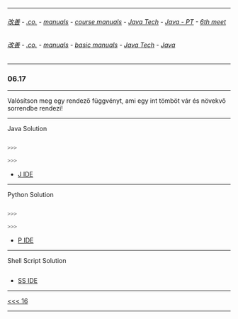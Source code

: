 
---

###### [改善](https://github.com/ttltrk/0C/blob/master/README.MD) - [.co.](https://github.com/ttltrk/PRG/blob/master/CODING.MD) - [manuals](https://github.com/ttltrk/PRG/blob/master/MAN.MD) - [course manuals](https://github.com/ttltrk/PRG/blob/master/COUR_MAN.MD) - [Java Tech](https://github.com/ttltrk/PRG/blob/master/JAVA/DOC/CM/JT.MD) - [Java - PT](https://github.com/ttltrk/PRG/blob/master/JAVA/DOC/BJM/TOMI/JJ.MD) - [6th meet](https://github.com/ttltrk/PRG/blob/master/JAVA/DOC/BJM/TOMI/06/06.MD) 

###### [改善](https://github.com/ttltrk/0C/blob/master/README.MD) - [.co.](https://github.com/ttltrk/PRG/blob/master/CODING.MD) - [manuals](https://github.com/ttltrk/PRG/blob/master/MAN.MD) - [basic manuals](https://github.com/ttltrk/PRG/blob/master/MANUALS.MD) - [Java Tech](https://github.com/ttltrk/PRG/blob/master/JAVA/DOC/JT/JT.MD) - [Java](https://github.com/ttltrk/PRG/blob/master/JAVA/DOC/OJM/OJM.MD)

---

### 06.17

---

Valósítson meg egy rendező függvényt, ami egy int tömböt vár és növekvő sorrendbe rendezi!

---

Java Solution

```java

>>>

>>>
```

* [J IDE](https://www.tutorialspoint.com/compile_java_online.php) 

---

Python Solution

```python

>>>

>>>
```

* [P IDE](https://repl.it/@ttltrknet/YummyRedMp3)

---

Shell Script Solution

```shell

```

* [SS IDE](http://rextester.com/l/bash_online_compiler)

---

[<<< 16](https://github.com/ttltrk/PRG/blob/master/JAVA/DOC/BJM/TOMI/06/16/16.MD)

---

